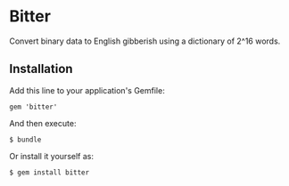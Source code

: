 # Bitter

Convert binary data to English gibberish using a dictionary of 2^16 words.

## Installation

Add this line to your application's Gemfile:

    gem 'bitter'

And then execute:

    $ bundle

Or install it yourself as:

    $ gem install bitter
